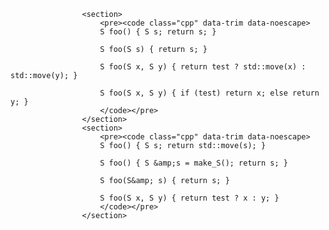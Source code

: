 					<section>
						<pre><code class="cpp" data-trim data-noescape>
						S foo() { S s; return s; }

						S foo(S s) { return s; }

						S foo(S x, S y) { return test ? std::move(x) : std::move(y); }

						S foo(S x, S y) { if (test) return x; else return y; }
						</code></pre>
					</section>
					<section>
						<pre><code class="cpp" data-trim data-noescape>
						S foo() { S s; return std::move(s); }

						S foo() { S &amp;s = make_S(); return s; }

						S foo(S&amp; s) { return s; }

						S foo(S x, S y) { return test ? x : y; }
						</code></pre>
					</section>
